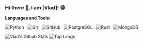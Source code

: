 ### Hi there 👋, I am [Vlad]! 😁






**Languages and Tools:** 


![Python](https://img.shields.io/badge/-Python-black?logo=Python&style=social)&nbsp;&nbsp;
![Git](https://img.shields.io/badge/-Git-black?logo=git&style=social)&nbsp;&nbsp;
![GitHub](https://img.shields.io/badge/-GitHub-black?logo=github&style=social)&nbsp;&nbsp;
![PostgreSQL](https://img.shields.io/badge/-PostgreSQL-black?logo=PostgreSQL&style=social)&nbsp;&nbsp;
![Rust](https://img.shields.io/badge/-Rust-black?logo=rust&style=social)&nbsp;&nbsp;
![MongoDB](https://img.shields.io/badge/-MongoDB-black?logo=MongoDB&style=social)&nbsp;&nbsp;


![Vlad's Github Stats](https://github-readme-stats.vercel.app/api?username=biggvladik&count_private=true&show_icons=true&include_all_commits=true)
![Top Langs](https://github-readme-stats.vercel.app/api/top-langs/?username=biggvladik&hide=TeX&layout=compact)

